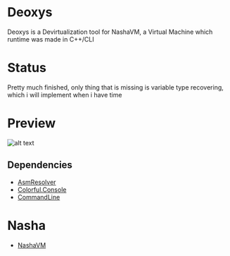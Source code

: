 # Deoxys
Deoxys is a Devirtualization tool for NashaVM, a Virtual Machine which runtime was made in C++/CLI
# Status
Pretty much finished, only thing that is missing is variable type recovering, which i will implement when i have time

# Preview
![alt text](https://i.imgur.com/aEFdf1K.png)

Dependencies
------------
- [AsmResolver](https://github.com/Washi1337/AsmResolver)
- [Colorful.Console](https://github.com/tomakita/Colorful.Console)
- [CommandLine](https://github.com/commandlineparser/commandline)
# Nasha
- [NashaVM](https://github.com/Mrakovic-ORG/NashaVM/)
